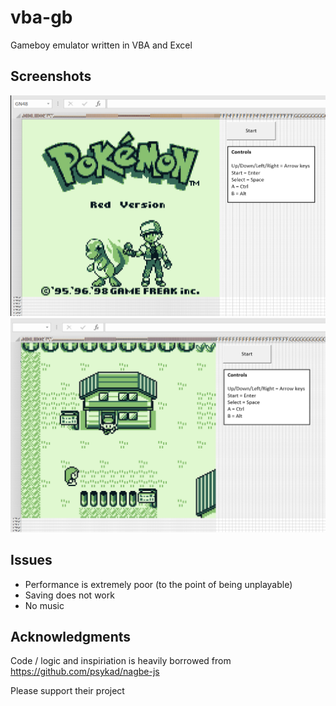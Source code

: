 # vba-gb
Gameboy emulator written in VBA and Excel

## Screenshots

![Title](./title.png)
![Gameplay](./gameplay.png)

## Issues

- Performance is extremely poor (to the point of being unplayable)
- Saving does not work
- No music

## Acknowledgments

Code / logic and inspiriation is heavily borrowed from https://github.com/psykad/nagbe-js

Please support their project

